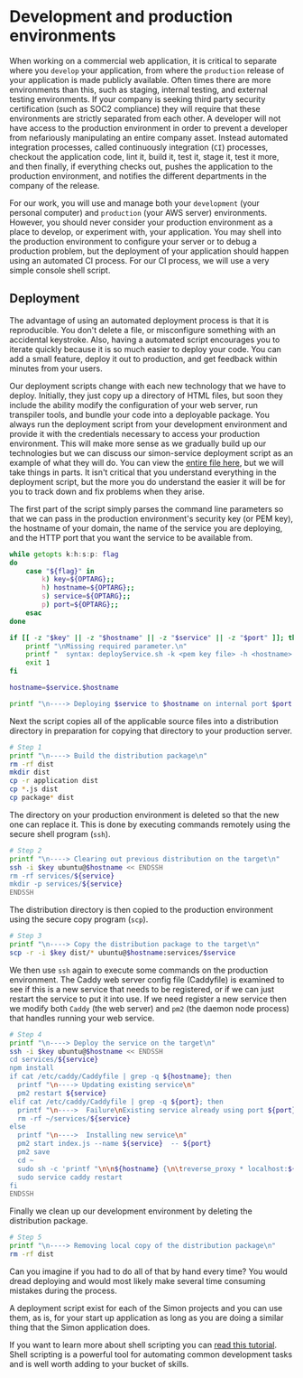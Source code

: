 # Development and production environments

When working on a commercial web application, it is critical to separate where you `develop` your application, from where the `production` release of your application is made publicly available. Often times there are more environments than this, such as staging, internal testing, and external testing environments. If your company is seeking third party security certification (such as SOC2 compliance) they will require that these environments are strictly separated from each other. A developer will not have access to the production environment in order to prevent a developer from nefariously manipulating an entire company asset. Instead automated integration processes, called continuously integration (`CI`) processes, checkout the application code, lint it, build it, test it, stage it, test it more, and then finally, if everything checks out, pushes the application to the production environment, and notifies the different departments in the company of the release.

For our work, you will use and manage both your `development` (your personal computer) and `production` (your AWS server) environments. However, you should never consider your production environment as a place to develop, or experiment with, your application. You may shell into the production environment to configure your server or to debug a production problem, but the deployment of your application should happen using an automated CI process. For our CI process, we will use a very simple console shell script.

## Deployment

The advantage of using an automated deployment process is that it is reproducible. You don't delete a file, or misconfigure something with an accidental keystroke. Also, having a automated script encourages you to iterate quickly because it is so much easier to deploy your code. You can add a small feature, deploy it out to production, and get feedback within minutes from your users.

Our deployment scripts change with each new technology that we have to deploy. Initially, they just copy up a directory of HTML files, but soon they include the ability modify the configuration of your web server, run transpiler tools, and bundle your code into a deployable package. You always run the deployment script from your development environment and provide it with the credentials necessary to access your production environment. This will make more sense as we gradually build up our technologies but we can discuss our simon-service deployment script as an example of what they will do. You can view the [entire file here](https://github.com/webprogramming260/simon-service/blob/main/deployService.sh), but we will take things in parts. It isn't critical that you understand everything in the deployment script, but the more you do understand the easier it will be for you to track down and fix problems when they arise.

The first part of the script simply parses the command line parameters so that we can pass in the production environment's security key (or PEM key), the hostname of your domain, the name of the service you are deploying, and the HTTP port that you want the service to be available from.

```sh
while getopts k:h:s:p: flag
do
    case "${flag}" in
        k) key=${OPTARG};;
        h) hostname=${OPTARG};;
        s) service=${OPTARG};;
        p) port=${OPTARG};;
    esac
done

if [[ -z "$key" || -z "$hostname" || -z "$service" || -z "$port" ]]; then
    printf "\nMissing required parameter.\n"
    printf "  syntax: deployService.sh -k <pem key file> -h <hostname> -s <service> -p <port>\n\n"
    exit 1
fi

hostname=$service.$hostname

printf "\n----> Deploying $service to $hostname on internal port $port with $key \n"
```

Next the script copies all of the applicable source files into a distribution directory in preparation for copying that directory to your production server.

```sh
# Step 1
printf "\n----> Build the distribution package\n"
rm -rf dist
mkdir dist
cp -r application dist
cp *.js dist
cp package* dist
```

The directory on your production environment is deleted so that the new one can replace it. This is done by executing commands remotely using the secure shell program (`ssh`).

```sh
# Step 2
printf "\n----> Clearing out previous distribution on the target\n"
ssh -i $key ubuntu@$hostname << ENDSSH
rm -rf services/${service}
mkdir -p services/${service}
ENDSSH
```

The distribution directory is then copied to the production environment using the secure copy program (`scp`).

```sh
# Step 3
printf "\n----> Copy the distribution package to the target\n"
scp -r -i $key dist/* ubuntu@$hostname:services/$service
```

We then use `ssh` again to execute some commands on the production environment. The Caddy web server config file (Caddyfile) is examined to see if this is a new service that needs to be registered, or if we can just restart the service to put it into use. If we need register a new service then we modify both `Caddy` (the web server) and `pm2` (the daemon node process) that handles running your web service.

```sh
# Step 4
printf "\n----> Deploy the service on the target\n"
ssh -i $key ubuntu@$hostname << ENDSSH
cd services/${service}
npm install
if cat /etc/caddy/Caddyfile | grep -q ${hostname}; then
  printf "\n----> Updating existing service\n"
  pm2 restart ${service}
elif cat /etc/caddy/Caddyfile | grep -q ${port}; then
  printf "\n---->  Failure\nExisting service already using port ${port}\n"
  rm -rf ~/services/${service}
else
  printf "\n---->  Installing new service\n"
  pm2 start index.js --name ${service}  -- ${port}
  pm2 save
  cd ~
  sudo sh -c 'printf "\n\n${hostname} {\n\treverse_proxy * localhost:${port}\n\theader Cache-Control "none"\n}\n" >> Caddyfile'
  sudo service caddy restart
fi
ENDSSH
```

Finally we clean up our development environment by deleting the distribution package.

```sh
# Step 5
printf "\n----> Removing local copy of the distribution package\n"
rm -rf dist
```

Can you imagine if you had to do all of that by hand every time? You would dread deploying and would most likely make several time consuming mistakes during the process.

A deployment script exist for each of the Simon projects and you can use them, as is, for your start up application as long as you are doing a similar thing that the Simon application does.

If you want to learn more about shell scripting you can [read this tutorial](https://ryanstutorials.net/bash-scripting-tutorial/bash-script.php). Shell scripting is a powerful tool for automating common development tasks and is well worth adding to your bucket of skills.
